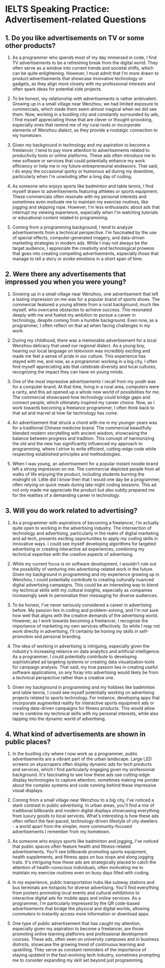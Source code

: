 # IELTS Speaking Practice: Advertisement-related Questions

## 1. Do you like advertisements on TV or some other products?

1. As a programmer who spends most of my day immersed in code, I find TV advertisements to be a refreshing break from the digital world. They often serve as a window into current trends and societal shifts, which can be quite enlightening. However, I must admit that I'm more drawn to product advertisements that showcase innovative technology or gadgets, as they align more closely with my professional interests and often spark ideas for potential side projects.

2. To be honest, my relationship with advertisements is rather ambivalent. Growing up in a small village near Wenzhou, we had limited exposure to commercials, which made them seem almost magical when we did see them. Now, working in a bustling city and constantly surrounded by ads, I find myself appreciating those that are clever or thought-provoking, especially ones that remind me of my rural roots or incorporate elements of Wenzhou dialect, as they provide a nostalgic connection to my hometown.

3. Given my background in technology and my aspiration to become a freelancer, I tend to pay more attention to advertisements related to productivity tools or online platforms. These ads often introduce me to new software or services that could potentially enhance my work efficiency or help me in my future entrepreneurial endeavors. That said, I do enjoy the occasional quirky or humorous ad during my downtime, particularly when I'm unwinding after a long day of coding.

4. As someone who enjoys sports like badminton and table tennis, I find myself drawn to advertisements featuring athletes or sports equipment. These commercials often resonate with my personal interests and sometimes even motivate me to maintain my exercise routines, like jogging and skipping rope. However, I'm less enthusiastic about ads that interrupt my viewing experience, especially when I'm watching tutorials or educational content related to programming.

5. Coming from a programming background, I tend to analyze advertisements from a technical perspective. I'm fascinated by the use of special effects, computer-generated imagery, and data-driven marketing strategies in modern ads. While I may not always be the target audience, I appreciate the creativity and technological prowess that goes into creating compelling advertisements, especially those that manage to tell a story or evoke emotions in a short span of time.

## 2. Were there any advertisements that impressed you when you were young?

1. Growing up in a small village near Wenzhou, one advertisement that left a lasting impression on me was for a popular brand of sports shoes. The commercial featured a young athlete from a rural background, much like myself, who overcame obstacles to achieve success. This resonated deeply with me and fueled my ambition to pursue a career in technology, despite coming from a humble background. Even now, as a programmer, I often reflect on that ad when facing challenges in my work.

2. During my childhood, there was a memorable advertisement for a local Wenzhou delicacy that used our regional dialect. As a young boy, hearing our local language on television was incredibly exciting and made me feel a sense of pride in our culture. This experience has stayed with me, and now, as a programmer working in a big city, I often find myself appreciating ads that celebrate diversity and local cultures, recognizing the impact they can have on young minds.

3. One of the most impressive advertisements I recall from my youth was for a computer brand. At that time, living in a rural area, computers were a rarity, and this ad opened up a whole new world of possibilities for me. The commercial showcased how technology could bridge gaps and connect people, which ultimately inspired my career choice. Now, as I work towards becoming a freelance programmer, I often think back to that ad and marvel at how far technology has come.

4. An advertisement that struck a chord with me in my younger years was for a traditional Chinese medicine brand. The commercial beautifully blended modern storytelling with ancient wisdom, showcasing the balance between progress and tradition. This concept of harmonizing the old and the new has significantly influenced my approach to programming, where I strive to write efficient, cutting-edge code while respecting established principles and methodologies.

5. When I was young, an advertisement for a popular instant noodle brand left a strong impression on me. The commercial depicted people from all walks of life enjoying the product, including students burning the midnight oil. Little did I know then that I would one day be a programmer, often relying on quick meals during late-night coding sessions. This ad not only made me appreciate the product but also subtly prepared me for the realities of a demanding career in technology.

## 3. Will you do work related to advertising?

1. As a programmer with aspirations of becoming a freelancer, I'm actually quite open to working in the advertising industry. The intersection of technology and advertising, particularly in the realm of digital marketing and ad tech, presents exciting opportunities to apply my coding skills in innovative ways. I could see myself developing algorithms for targeted advertising or creating interactive ad experiences, combining my technical expertise with the creative aspects of advertising.

2. While my current focus is on software development, I wouldn't rule out the possibility of venturing into advertising-related work in the future. Given my background in programming and my experience growing up in Wenzhou, I could potentially contribute to creating culturally nuanced digital advertising campaigns. This could be an interesting way to blend my technical skills with my cultural insights, especially as companies increasingly seek to personalize their messaging for diverse audiences.

3. To be honest, I've never seriously considered a career in advertising before. My passion lies in coding and problem-solving, and I'm not sure how well that aligns with the creative demands of the advertising world. However, as I work towards becoming a freelancer, I recognize the importance of marketing my own services effectively. So while I may not work directly in advertising, I'll certainly be honing my skills in self-promotion and personal branding.

4. The idea of working in advertising is intriguing, especially given the industry's increasing reliance on data analytics and artificial intelligence. As a programmer, I could potentially contribute to developing sophisticated ad targeting systems or creating data visualization tools for campaign analysis. That said, my true passion lies in creating useful software applications, so any foray into advertising would likely be from a technical perspective rather than a creative one.

5. Given my background in programming and my hobbies like badminton and table tennis, I could see myself potentially working on advertising projects related to sports technology. For instance, developing apps that incorporate augmented reality for interactive sports equipment ads or creating data-driven campaigns for fitness products. This would allow me to combine my technical skills with my personal interests, while also tapping into the dynamic world of advertising.

## 4. What kind of advertisements are shown in public places?

1. In the bustling city where I now work as a programmer, public advertisements are a vibrant part of the urban landscape. Large LED screens on skyscrapers often display dynamic ads for tech products and services, which I find particularly engaging given my professional background. It's fascinating to see how these ads use cutting-edge display technologies to capture attention, sometimes making me ponder about the complex systems and code running behind these impressive visual displays.

2. Coming from a small village near Wenzhou to a big city, I've noticed a stark contrast in public advertising. In urban areas, you'll find a mix of traditional billboards and modern digital displays showcasing everything from luxury goods to local services. What's interesting is how these ads often reflect the fast-paced, technology-driven lifestyle of city dwellers - a world apart from the simpler, more community-focused advertisements I remember from my hometown.

3. As someone who enjoys sports like badminton and jogging, I've noticed that public spaces often feature health and fitness-related advertisements. You'll see billboards promoting sports equipment, health supplements, and fitness apps on bus stops and along jogging trails. It's intriguing how these ads are strategically placed to catch the attention of health-conscious individuals, often motivating me to maintain my exercise routines even on busy days filled with coding.

4. In my experience, public transportation hubs like subway stations and bus terminals are hotspots for diverse advertising. You'll find everything from posters promoting local events and cultural exhibitions to interactive digital ads for mobile apps and online services. As a programmer, I'm particularly impressed by the QR code-based advertisements that bridge the physical and digital worlds, allowing commuters to instantly access more information or download apps.

5. One type of public advertisement that has caught my attention, especially given my aspiration to become a freelancer, are those promoting online learning platforms and professional development courses. These ads, often seen on university campuses and in business districts, showcase the growing trend of continuous learning and upskilling. They serve as constant reminders of the importance of staying updated in the fast-evolving tech industry, sometimes prompting me to consider expanding my skill set beyond just programming.